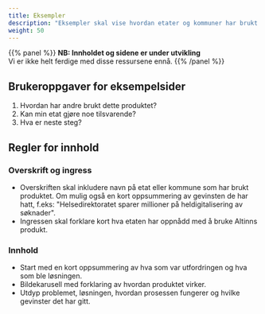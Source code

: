```yaml
---
title: Eksempler
description: "Eksempler skal vise hvordan etater og kommuner har brukt Altinns produkter i sin digitalisering."
weight: 50
---
```


{{% panel %}}
**NB: Innholdet og sidene er under utvikling**  
Vi er ikke helt ferdige med disse ressursene ennå.
{{% /panel %}}

## Brukeroppgaver for eksempelsider

1.	Hvordan har andre brukt dette produktet?
2.	Kan min etat gjøre noe tilsvarende? 
1.  Hva er neste steg? 

## Regler for innhold

### Overskrift og ingress
- Overskriften skal inkludere navn på etat eller kommune som har brukt produktet. Om mulig også en kort oppsummering av gevinsten de har hatt, f.eks: "Helsedirektoratet sparer millioner på heldigitalisering av søknader". 
- Ingressen skal forklare kort hva etaten har oppnådd med å bruke Altinns produkt. 

### Innhold 
- Start med en kort oppsummering av hva som var utfordringen og hva som ble løsningen. 
- Bildekarusell med forklaring av hvordan produktet virker.
- Utdyp problemet, løsningen, hvordan prosessen fungerer og hvilke gevinster det har gitt.